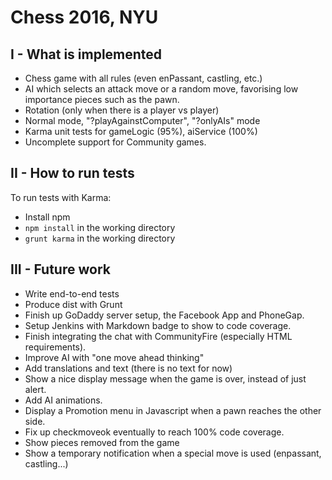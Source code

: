 # **Chess** 2016, NYU

## I - What is implemented
- Chess game with all rules (even enPassant, castling, etc.)
- AI which selects an attack move or a random move, favorising low importance pieces such as the pawn.
- Rotation (only when there is a player vs player)
- Normal mode, "?playAgainstComputer", "?onlyAIs" mode
- Karma unit tests for gameLogic (95%), aiService (100%)
- Uncomplete support for Community games.


## II - How to run tests
To run tests with Karma:
- Install npm
- `npm install` in the working directory
- `grunt karma` in the working directory

## III - Future work
- Write end-to-end tests
- Produce dist with Grunt
- Finish up GoDaddy server setup, the Facebook App and PhoneGap.
- Setup Jenkins with Markdown badge to show to code coverage.
- Finish integrating the chat with CommunityFire (especially HTML requirements).
- Improve AI with "one move ahead thinking"
- Add translations and text (there is no text for now)
- Show a nice display message when the game is over, instead of just alert.
- Add AI animations.
- Display a Promotion menu in Javascript when a pawn reaches the other side.
- Fix up checkmoveok eventually to reach 100% code coverage.
- Show pieces removed from the game
- Show a temporary notification when a special move is used (enpassant, castling...)
